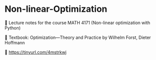 # Non-linear-Optimization

📝 Lecture notes for the course MATH 4171 (Non-linear optimization with Python)

📙 Textbook: Optimization—Theory and Practice by Wilhelm Forst, Dieter Hoffmann

🔗 https://tinyurl.com/4mstrkwj
